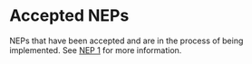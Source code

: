 # Accepted NEPs

NEPs that have been accepted and are in the process of being implemented.
See [NEP 1](../final/0001-nep-process.md) for more information.
